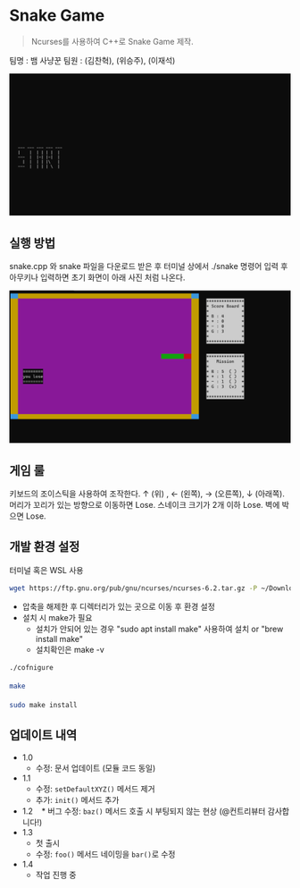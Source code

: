 # Snake Game

> Ncurses를 사용하여 C++로 Snake Game 제작.

팀명 : 뱀 사냥꾼
팀원 : (김찬혁), (위승주), (이재석)

![](./Image/start.png)

## 실행 방법

snake.cpp 와 snake 파일을 다운로드 받은 후 터미널 상에서 ./snake 명령어 입력 후 아무키나 입력하면 초기 화면이 아래 사진 처럼 나온다.

![](./Image/ingame.png)

## 게임 룰

키보드의 조이스틱을 사용하여 조작한다.
↑ (위) , ← (왼쪽), → (오른쪽), ↓ (아래쪽).
머리가 꼬리가 있는 방향으로 이동하면 Lose.
스네이크 크기가 2개 이하 Lose.
벽에 박으면 Lose.

## 개발 환경 설정

터미널 혹은 WSL 사용

```sh
wget https://ftp.gnu.org/pub/gnu/ncurses/ncurses-6.2.tar.gz -P ~/Downloads
```

- 압축을 해제한 후 디렉터리가 있는 곳으로 이동 후 환경 설정
- 설치 시 make가 필요
  - 설치가 안되어 있는 경우 "sudo apt install make" 사용하여 설치 or "brew install make"
  - 설치확인은 make -v

```sh
./cofnigure

make

sudo make install

```

## 업데이트 내역

- 1.0
  - 수정: 문서 업데이트 (모듈 코드 동일)
- 1.1
  - 수정: `setDefaultXYZ()` 메서드 제거
  - 추가: `init()` 메서드 추가
- 1.2
     \* 버그 수정: `baz()` 메서드 호출 시 부팅되지 않는 현상 (@컨트리뷰터 감사합니다!)
- 1.3
  - 첫 출시
  - 수정: `foo()` 메서드 네이밍을 `bar()`로 수정
- 1.4
  - 작업 진행 중
